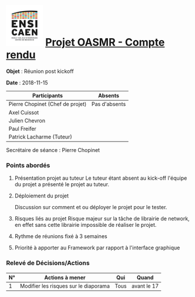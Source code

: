 <h1><img src="../img/ensicaen.png" width="100"> <a href="https://github.com/CCC-development-team/OASMR" style="text-align: center"> Projet OASMR - Compte rendu</a> </h1> 

**Objet** : Réunion post kickoff

**Date** : 2018-11-15

| Participants                     | Absents       |
| -------------------------------- | ------------- |
| Pierre Chopinet (Chef de projet) | Pas d'absents |
| Axel Cuissot                     |               |
| Julien Chevron                   |               |
| Paul Freifer                     |               |
| Patrick Lacharme (Tuteur)        |               |

Secrétaire de séance : Pierre Chopinet



### Points abordés

1.  Présentation projet au tuteur
    Le tuteur étant absent au kick-off l'équipe du projet a présenté le projet au tuteur. 

2.  Déploiement du projet

    Discussion sur comment et ou déployer le projet pour le tester.

3.  Risques liés au projet
    Risque majeur sur la tâche de librairie de network, en effet sans cette librairie impossible de réaliser le projet.

4.   Rythme de réunions fixé à 3 semaines

5.   Priorité à apporter au Framework par rapport à l'interface graphique

### Relevé de Décisions/Actions

| N°   | Actions à mener                       | Qui  | Quand       |
| ---- | ------------------------------------- | ---- | ----------- |
| 1    | Modifier les risques sur le diaporama | Tous | avant le 17 |

